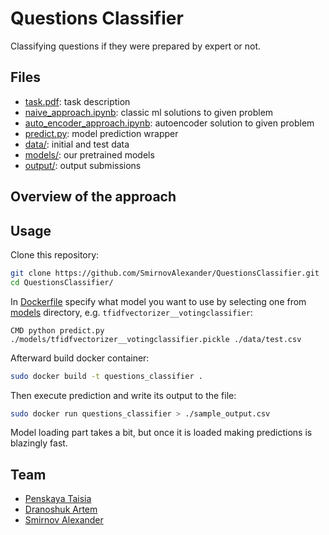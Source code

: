 # Questions Classifier

Classifying questions if they were prepared by expert or not.

## Files

- [task.pdf](task.pdf): task description
- [naive_approach.ipynb](naive_approach.ipynb): classic ml solutions to given problem
- [auto_encoder_approach.ipynb](auto_encoder_approach.ipynb): autoencoder solution to given problem
- [predict.py](predict.py): model prediction wrapper
- [data/](data/): initial and test data
- [models/](models/): our pretrained models
- [output/](output/): output submissions


## Overview of the approach

## Usage

Clone this repository:
```bash
git clone https://github.com/SmirnovAlexander/QuestionsClassifier.git
cd QuestionsClassifier/
```

In [Dockerfile](./Dockerfile) specify what model you want to use by selecting one from [models](./models) directory, e.g. `tfidfvectorizer__votingclassifier`:

```
CMD python predict.py ./models/tfidfvectorizer__votingclassifier.pickle ./data/test.csv
```

Afterward build docker container:

```bash
sudo docker build -t questions_classifier .
```

Then execute prediction and write its output to the file:

```bash
sudo docker run questions_classifier > ./sample_output.csv
```

Model loading part takes a bit, but once it is loaded making predictions is blazingly fast.

## Team

- [Penskaya Taisia](https://github.com/TayaPenskaya)
- [Dranoshuk Artem](https://github.com/Artem531)
- [Smirnov Alexander](https://github.com/SmirnovAlexander)
